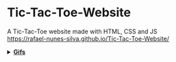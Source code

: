 # Tic-Tac-Toe-Website
A Tic-Tac-Toe website made with HTML, CSS and JS  
https://rafael-nunes-silva.github.io/Tic-Tac-Toe-Website/  
<details>
  <summary><b><u>Gifs</u></b></summary>
  <img src="https://user-images.githubusercontent.com/76886825/174415173-527e79b7-578b-46c5-b60d-bc3884ba8a85.gif">
